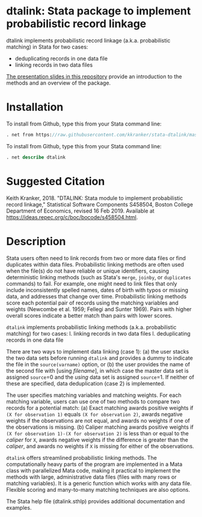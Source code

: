 # dtalink: Stata package to implement probabilistic record linkage

dtalink implements probabilistic record linkage (a.k.a. probabilistic matching) in Stata for two cases:
- deduplicating records in one data file
- linking records in two data files

[The presentation slides in this repository](https://github.com/kkranker/dtalink/raw/master/dtalink_slides.pdf) provide an introduction to the methods and an overview of the package.

# Installation

To install from Github, type this from your Stata command line:

```stata
. net from https://raw.githubusercontent.com/kkranker/stata-dtalink/master/
```

To install from Github, type this from your Stata command line:

```stata
. net describe dtalink
```

# Suggested Citation

Keith Kranker, 2018. "DTALINK: Stata module to implement probabilistic record linkage," Statistical Software Components S458504, Boston College Department of Economics, revised 16 Feb 2019.  Available at https://ideas.repec.org/c/boc/bocode/s458504.html.


# Description

Stata users often need to link records from two or more data files or find duplicates within data files.
Probabilistic linking methods are often used when the file(s) do not have reliable or unique identifiers,
causing deterministic linking methods (such as Stata's `merge`, `joinby`, or `duplicates` commands) to fail.
For example, one might need to link files that only include
inconsistently spelled names, dates of birth with typos or missing data, and addresses that change over time.
Probabilistic linking methods score each potential pair of records using the matching variables and weights
(Newcombe et al. 1959; Fellegi and Sunter 1969).
Pairs with higher overall scores indicate a better match than pairs with lower scores.

`dtalink` implements probabilistic linking methods (a.k.a. probabilistic matching) for two cases:
l. linking records in two data files
l. deduplicating records in one data file

There are two ways to implement data linking (case 1):
(a) the user stacks the two data sets before running `dtalink` and provides a dummy to indicate the file in the `source(varname)` option, or
(b) the user provides the name of the second file with [using *filename*], in which case the master data set is assigned `source`=0 and the *using* data set is assigned `source`=1.
If neither of these are specified, data deduplication (case 2) is implemented.

The user specifies matching variables and matching weights.
For each matching variable, users can use one of two methods to compare two records for a potential match:
(a) Exact matching awards positive weights
if `(X for observation 1)` equals `(X for observation 2)`,
awards negative weights if the observations are not equal,
and awards no weights if one of the observations is missing.
(b) Caliper matching awards positive weights if
`(X for observation 1)-(X for observation 2)` is less than or equal to the *caliper* for `X`,
awards negative weights if the difference is greater than the *caliper*,
and awards no weights if `X` is missing for either of the observations.

`dtalink` offers streamlined probabilistic linking methods.
The computationally heavy parts of the program are implemented in a Mata class with parallelized Mata code,
making it practical to implement the methods with large, administrative data files
(files with many rows or matching variables). It is a generic function which works with any data file.
Flexible scoring and many-to-many matching techniques are also options.

The Stata help file (dtalink.sthlp) provides additional documentation and examples.
